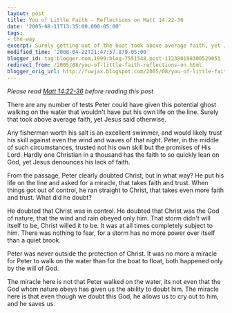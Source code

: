 ```yaml
---
layout: post
title: You of Little Faith - Reflections on Matt 14:22-36
date: '2005-08-11T13:35:00.000-05:00'
tags:
- the-way
excerpt: Surely getting out of the boat took above average faith, yet Jesus said otherwise.
modified_time: '2008-04-22T21:47:57.879-05:00'
blogger_id: tag:blogger.com,1999:blog-7551548.post-112380198300529053
redirect_from: /2005/08/you-of-little-faith-reflections-on.html
blogger_orig_url: http://fuwjax.blogspot.com/2005/08/you-of-little-faith-reflections-on.html
---
```


*Please read [Matt 14:22-36](http://biblegateway.com/passage/?book_id=47&chapter=14&version=31 "Bible Gateway") before reading this post*

There are any number of tests Peter could have given this potential ghost walking on the water that wouldn't have put his own life on the line.  Surely that took above average faith, yet Jesus said otherwise.

Any fisherman worth his salt is an excellent swimmer, and would likely trust his skill against even the wind and waves of that night.  Peter, in the middle of such circumstances, trusted not his own skill but the promises of His Lord.  Hardly one Christian in a thousand has the faith to so quickly lean on God, yet Jesus denounces his lack of faith.

From the passage, Peter clearly doubted Christ, but in what way?  He put his life on the line and asked for a miracle, that takes faith and trust.  When things got out of control, he ran straight to Christ, that takes even more faith and trust.  What did he doubt?

He doubted that Christ was in control.  He doubted that Christ was the God of nature, that the wind and rain obeyed only him.  That storm didn't will itself to be, Christ willed it to be.  It was at all times completely subject to him.  There was nothing to fear, for a storm has no more power over itself than a quiet brook.  

Peter was never outside the protection of Christ.  It was no more a miracle for Peter to walk on the water than for the boat to float, both happened only by the will of God.

The miracle here is not that Peter walked on the water, its not even that the God whom nature obeys has given us the ability to doubt him.  The miracle here is that even though we doubt this God, he allows us to cry out to him, and he saves us.